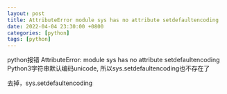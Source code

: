 ```yaml
---
layout: post
title: AttributeError module sys has no attribute setdefaultencoding
date: 2022-04-04 23:30:00 +0800
categories: [python]
tags: [python]
---
```

python报错 AttributeError: module sys has no attribute setdefaultencoding
Python3字符串默认编码unicode, 所以sys.setdefaultencoding也不存在了

去掉，sys.setdefaultencoding